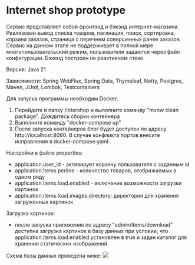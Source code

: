 # Internet shop prototype

Сервис представляет собой фронтэнд и бэкэнд интернет-магазина. Реализован вывод списка товаров, пагинация, поиск, сортировка, корзина заказов, страница с перечнем совершенных ранее заказов. 
Сервис на данном этапе не поддерживает в полной мере многопользовательский режим, пользователи задаются через файл конфигурации.
Бэкенд построен на реактивном стеке.

Версия: Java 21

Зависимости: Spring WebFlux, Spring Data, Thymeleaf, Netty, Postgres, Maven, JUnit, Lombok, Testcontainers

Для запуска программы необходим Docker.
1) Перейдите в папку /intershop и выполните команду "mvnw clean package". Дождитесь сборки контейнера
2) Выполните команду "docker-compose up" 
3) После запуска контейнеров блог будет доступен по адресу http://localhost:8080.
   В случае конфликта портов внесите исправления в docker-compose.yaml.

Настройки в файле properties:
* application.user_id - активирует корзину пользователя c заданным id
* application.items.perline - количество товаров, отображаемых в одном ряду
* application.items.load.enabled - включение возможности загрузки картинок
* application.items.load.images.directory: директория для хранения загруженных картинок

Загрузка картинок:
* после запуска приложения по адресу "admin/items/download" доступна загрузка картинок в базу данных при условии, что
application.items.load.enabled установлен в true и задан каталог для хранения статических изображений.

Схема базы данных приведена ниже:
![](https://github.com/mrchcat/intershop_reactive/blob/main/src/main/resources/schema.png)

